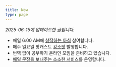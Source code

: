 ```yaml
---
title: Now
type: page
---
```


<style>
    time {
        display: none;
    }
    footer {
        display: none;
    }
</style>    

*2025-06-15에 업데이트한 글입니다.*

- 매일 6:00 AM에 [창작하는 아침][1] 참여합니다.
- 매주 일요일 팟캐스트 [강소팟][2] 발행합니다.
- 번역 없이 공부하기 온라인 모임을 준비하고 있습니다. 
- [매일 문장을 보내주는 소소한 서비스](https://kangminsuk.com/ko/blog/sentences/)를 운영합니다.

[1]:	https://jagunbae.com/creators-morning-23/
[2]:	https://podcast.jagunbae.com